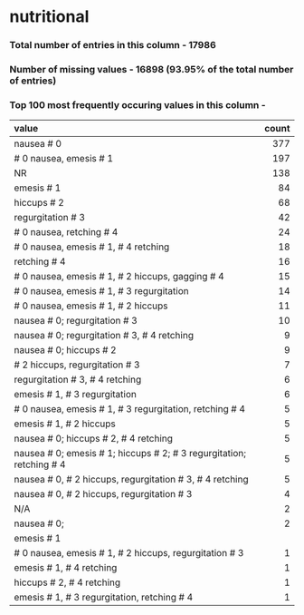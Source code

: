 
# nutritional

### Total number of entries in this column - 17986

### Number of missing values - 16898 (93.95% of the total number of entries)

### Top 100 most frequently occuring values in this column -

| value                                                                |   count |
|:---------------------------------------------------------------------|--------:|
| nausea # 0                                                           |     377 |
| # 0 nausea, emesis # 1                                               |     197 |
| NR                                                                   |     138 |
| emesis # 1                                                           |      84 |
| hiccups # 2                                                          |      68 |
| regurgitation # 3                                                    |      42 |
| # 0 nausea, retching # 4                                             |      24 |
| # 0 nausea, emesis # 1, # 4 retching                                 |      18 |
| retching # 4                                                         |      16 |
| # 0 nausea, emesis # 1, # 2 hiccups, gagging # 4                     |      15 |
| # 0 nausea, emesis # 1, # 3 regurgitation                            |      14 |
| # 0 nausea, emesis # 1, # 2 hiccups                                  |      11 |
| nausea # 0; regurgitation # 3                                        |      10 |
| nausea # 0; regurgitation # 3, # 4 retching                          |       9 |
| nausea # 0; hiccups # 2                                              |       9 |
| # 2 hiccups, regurgitation # 3                                       |       7 |
| regurgitation # 3, # 4 retching                                      |       6 |
| emesis # 1, # 3 regurgitation                                        |       6 |
| # 0 nausea, emesis # 1, # 3 regurgitation, retching # 4              |       5 |
| emesis # 1, # 2 hiccups                                              |       5 |
| nausea # 0; hiccups # 2, # 4 retching                                |       5 |
| nausea # 0; emesis # 1; hiccups # 2; # 3 regurgitation; retching # 4 |       5 |
| nausea # 0, # 2 hiccups, regurgitation # 3, # 4 retching             |       5 |
| nausea # 0, # 2 hiccups, regurgitation # 3                           |       4 |
| N/A                                                                  |       2 |
| nausea # 0;                                                          |       2 |
|  emesis # 1                                                          |         |
| # 0 nausea, emesis # 1, # 2 hiccups, regurgitation # 3               |       1 |
| emesis # 1, # 4 retching                                             |       1 |
| hiccups # 2, # 4 retching                                            |       1 |
| emesis # 1, # 3 regurgitation, retching # 4                          |       1 |
